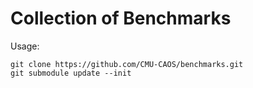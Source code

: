 # Collection of Benchmarks

Usage:
```
git clone https://github.com/CMU-CAOS/benchmarks.git
git submodule update --init
```
